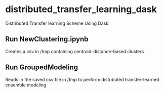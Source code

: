 # distributed_transfer_learning_dask
Distributed Transfer learning Scheme Using Dask

## Run NewClustering.ipynb
Creates a csv in /tmp containing centroid-distance-based clusters

## Run GroupedModeling
Reads in the saved csv file in /tmp to perform distributed transfer-learned ensemble modeling
